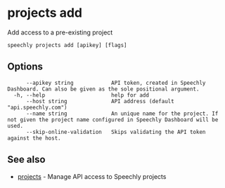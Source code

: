 # projects add

Add access to a pre-existing project

```
speechly projects add [apikey] [flags]
```

## Options

```
      --apikey string            API token, created in Speechly Dashboard. Can also be given as the sole positional argument.
  -h, --help                     help for add
      --host string              API address (default "api.speechly.com")
      --name string              An unique name for the project. If not given the project name configured in Speechly Dashboard will be used.
      --skip-online-validation   Skips validating the API token against the host.
```

## See also

* [projects](projects.md)	 - Manage API access to Speechly projects

